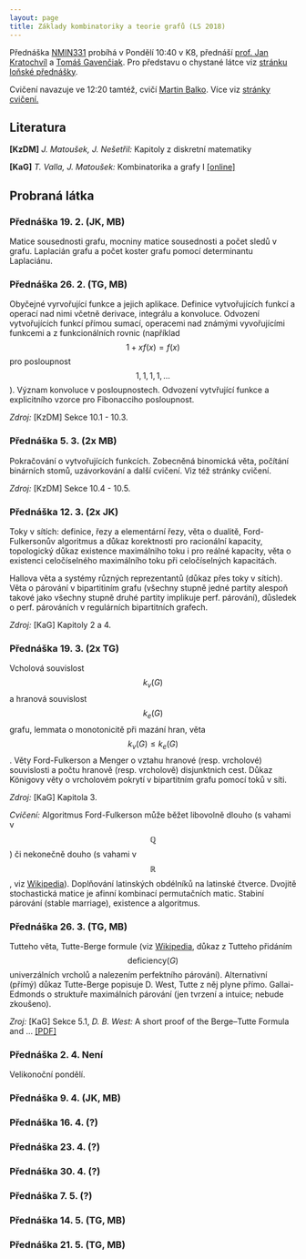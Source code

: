 ```yaml
---
layout: page
title: Základy kombinatoriky a teorie grafů (LS 2018)
---
```


Přednáška [NMIN331](https://is.cuni.cz/studium/predmety/index.php?&do=predmet&kod=NMIN331&skr=2017&fak=11320) probíhá v Pondělí 10:40 v K8, přednáší [prof. Jan Kratochvíl](https://kam.mff.cuni.cz/~honza/) a [Tomáš Gavenčiak](/). Pro představu o chystané látce viz [stránku loňské přednášky](https://kam.mff.cuni.cz/~valtr/min331.html).

Cvičení navazuje ve 12:20 tamtéž, cvičí [Martin Balko](https://kam.mff.cuni.cz/~balko/). Více viz [stránky cvičení.](https://kam.mff.cuni.cz/~balko/zktg1718/ZKTG.html)

## Literatura

**[KzDM]** *J. Matoušek, J. Nešetřil:* Kapitoly z diskretní matematiky

**[KaG]** *T. Valla, J. Matoušek:* Kombinatorika a grafy I [[online]](https://iuuk.mff.cuni.cz/~valla/kg.html)

## Probraná látka

### Přednáška 19. 2. (JK, MB)

Matice sousednosti grafu, mocniny matice sousednosti a počet sledů v grafu. Laplacián grafu a počet koster grafu pomocí determinantu Laplaciánu.

### Přednáška 26. 2. (TG, MB)

Obyčejné vyrvořující funkce a jejich aplikace. Definice vytvořujících funkcí a operací nad nimi včetně derivace, integrálu a konvoluce. Odvození vytvořujících funkcí přímou sumací, operacemi nad známými vyvořujícími funkcemi a z funkcionálních rovnic (například $$1+xf(x)=f(x)$$ pro posloupnost $$1, 1, 1, 1, ...$$). Význam konvoluce v posloupnostech. Odvození vytvřující funkce a explicitního vzorce pro Fibonacciho posloupnost.

*Zdroj:* [KzDM] Sekce 10.1 - 10.3.

### Přednáška 5. 3. (2x MB)

Pokračování o vytvořujících funkcích. Zobecněná binomická věta, počítání binárních stomů, uzávorkování a další cvičení. Viz též stránky cvičení.

*Zdroj:* [KzDM] Sekce 10.4 - 10.5.

### Přednáška 12. 3. (2x JK)

Toky v sítích: definice, řezy a elementární řezy, věta o dualitě, Ford-Fulkersonův algoritmus a důkaz korektnosti pro racionální kapacity, topologický důkaz existence maximálniho toku i pro reálné kapacity, věta o existenci celočíselného maximálního toku při celočíselných kapacitách.

Hallova věta a systémy různých reprezentantů (důkaz přes toky v sítích).
Věta o párování v bipartitiním grafu (všechny stupně jedné partity alespoň takové jako všechny stupně druhé partity implikuje perf. párování), důsledek o perf. párováních v regulárních bipartitních grafech.

*Zdroj:* [KaG] Kapitoly 2 a 4.

### Přednáška 19. 3. (2x TG)

Vcholová souvislost $$k_v(G)$$ a hranová souvislost $$k_e(G)$$ grafu, lemmata o monotonicitě při mazání hran, věta $$k_v(G)\leq k_e(G)$$.
Věty Ford-Fulkerson a Menger o vztahu hranové (resp. vrcholové) souvislosti a počtu hranově (resp. vrcholově) disjunktnich cest.
Důkaz Königovy věty o vrcholovém pokrytí v bipartitním grafu pomocí toků v síti.

*Zdroj:* [KaG] Kapitola 3.

*Cvičení:* Algoritmus Ford-Fulkerson může běžet libovolně dlouho (s vahami v $$\mathbb{Q}$$) či nekonečně douho (s vahami v $$\mathbb{R}$$, viz [Wikipedia](https://en.wikipedia.org/wiki/Ford%E2%80%93Fulkerson_algorithm#Non-terminating_example)). Doplňování latinských obdélníků na latinské čtverce. Dvojitě stochastická matice je afinní kombinací permutačních matic. Stabiní párování (stable marriage), existence a algoritmus.

### Přednáška 26. 3. (TG, MB)

Tutteho věta, Tutte-Berge formule (viz [Wikipedia](https://en.wikipedia.org/wiki/Tutte%E2%80%93Berge_formula), důkaz z Tutteho přidáním $$\text{deficiency}(G)$$ univerzálních vrcholů a nalezením perfektního párování).
Alternativní (přímý) důkaz Tutte-Berge popisuje D. West, Tutte z něj plyne přímo.
Gallai-Edmonds o struktuře maximálních párování (jen tvrzení a intuice; nebude zkoušeno).

*Zroj:* [KaG] Sekce 5.1, *D. B. West:* A short proof of the Berge–Tutte Formula and ... [[PDF]](http://www.cse.iitd.ernet.in/~naveen/courses/CSL851/galledm.pdf)

### Přednáška 2. 4. Není

Velikonoční pondělí.

### Přednáška 9. 4. (JK, MB)

### Přednáška 16. 4. (?)

### Přednáška 23. 4. (?)

### Přednáška 30. 4. (?)

### Přednáška 7. 5. (?)

### Přednáška 14. 5. (TG, MB)

### Přednáška 21. 5. (TG, MB)
